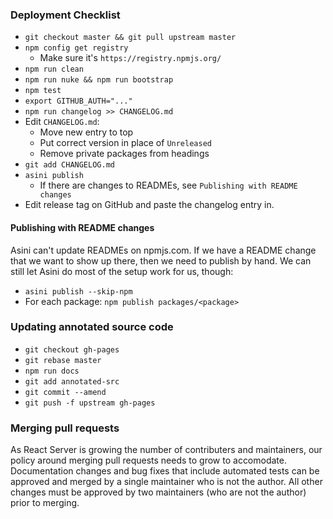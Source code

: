 ### Deployment Checklist

- `git checkout master && git pull upstream master`
- `npm config get registry`
    - Make sure it's `https://registry.npmjs.org/`
- `npm run clean`
- `npm run nuke && npm run bootstrap`
- `npm test`
- `export GITHUB_AUTH="..."`
- `npm run changelog >> CHANGELOG.md`
- Edit `CHANGELOG.md`:
    - Move new entry to top
    - Put correct version in place of `Unreleased`
    - Remove private packages from headings
- `git add CHANGELOG.md`
- `asini publish`
    - If there are changes to READMEs, see `Publishing with README changes`
- Edit release tag on GitHub and paste the changelog entry in.

#### Publishing with README changes

Asini can't update READMEs on npmjs.com.  If we have a README change that we
want to show up there, then we need to publish by hand.  We can still let
Asini do most of the setup work for us, though:

- `asini publish --skip-npm`
- For each package: `npm publish packages/<package>`

### Updating annotated source code

- `git checkout gh-pages`
- `git rebase master`
- `npm run docs`
- `git add annotated-src`
- `git commit --amend`
- `git push -f upstream gh-pages`

### Merging pull requests

As React Server is growing the number of contributers and maintainers, our policy around
merging pull requests needs to grow to accomodate.  Documentation changes and bug fixes
that include automated tests can be approved and merged by a single maintainer who is not
the author. All other changes must be approved by two maintainers (who are not the
author) prior to merging.

